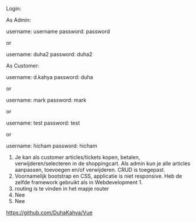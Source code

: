 Login:

As Admin:

username: username
password: password

or

username: duha2
password: duha2

As Customer:

username: d.kahya
password: duha

or 

username: mark
password: mark

or 

username: test
password: test

or

username: hicham
password: hicham


1. Je kan als customer articles/tickets kopen, betalen, verwijderen/selecteren in de shoppingcart. Als admin kun je alle articles aanpassen, toevoegen en/of verwijderen. CRUD is toegepast.
2. Voornamelijk bootstrap en CSS, applicatie is niet responsive. Heb de zelfde framework gebruikt als in Webdevelopment 1.
3. routing is te vinden in het mapje router
4. Nee
5. Nee

https://github.com/DuhaKahya/Vue